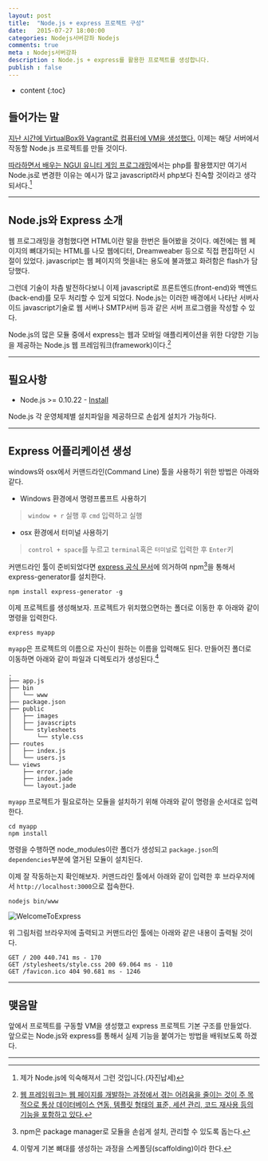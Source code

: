```yaml
---
layout: post
title:  "Node.js + express 프로젝트 구성"
date:   2015-07-27 18:00:00
categories: Nodejs서버강좌 Nodejs
comments: true
meta : Nodejs서버강좌
description : Node.js + express를 활용한 프로젝트를 생성합니다.
publish : false
---
```


* content
{:toc}

## 들어가는 말

[지난 시간에 VirtualBox와 Vagrant로 컴퓨터에 VM을 생성했다.](http://totuworld.github.io/2015/07/24/lemp/) 이제는 해당 서버에서 작동할 Node.js 프로젝트를 만들 것이다.

[따라하면서 배우는 NGUI 유니티 게임 프로그래밍](http://wikibook.co.kr/unity-ngui/)에서는 php를 활용했지만 여기서 Node.js로 변경한 이유는 예시가 많고 javascript라서 php보다 친숙할 것이라고 생각되서다.[^1]

---

## Node.js와 Express 소개

웹 프로그래밍을 경험했다면 HTML이란 말을 한번은 들어봤을 것이다. 예전에는 웹 페이지의 뼈대가되는 HTML를 나모 웹에디터, Dreamweaber 등으로 직접 편집하던 시절이 있었다. javascript는 웹 페이지의 멋을내는 용도에 불과했고 화려함은 flash가 담당했다.

그런데 기술이 차츰 발전하다보니 이제 javascript로 프론트엔드(front-end)와 백엔드(back-end)를 모두 처리할 수 있게 되었다. Node.js는 이러한 배경에서 나타난 서버사이드 javascript기술로 웹 서버나 SMTP서버 등과 같은 서버 프로그램을 작성할 수 있다.

Node.js의 많은 모듈 중에서 express는 웹과 모바일 애플리케이션을 위한 다양한 기능을 제공하는 Node.js 웹 프레임워크(framework)이다.[^2]            

---

## 필요사항

* Node.js >= 0.10.22 - [Install](https://nodejs.org/download/)

Node.js 각 운영체제별 설치파일을 제공하므로 손쉽게 설치가 가능하다.

---

## Express 어플리케이션 생성

windows와 osx에서 커맨드라인(Command Line) 툴을 사용하기 위한 방법은 아래와 같다.

* Windows 환경에서 명령프롬프트 사용하기 

> `window + r` 실행 후 `cmd` 입력하고 실행

* osx 환경에서 터미널 사용하기

> `control + space`를 누르고 `terminal`혹은 `터미널`로 입력한 후 `Enter`키


커맨드라인 툴이 준비되었다면 [express 공식 문서](http://expressjs.com/starter/generator.html)에 의거하여 npm[^3]을 통해서 express-generator를 설치한다.

	npm install express-generator -g

이제 프로젝트를 생성해보자. 프로젝트가 위치했으면하는 폴더로 이동한 후 아래와 같이 명령을 입력한다.

	express myapp

`myapp`은 프로젝트의 이름으로 자신이 원하는 이름을 입력해도 된다. 만들어진 폴더로 이동하면 아래와 같이 파일과 디렉토리가 생성된다.[^4]

	.
	├── app.js
	├── bin
	│   └── www
	├── package.json
	├── public
	│   ├── images
	│   ├── javascripts
	│   └── stylesheets
	│       └── style.css
	├── routes
	│   ├── index.js
	│   └── users.js
	└── views
	    ├── error.jade
	    ├── index.jade
	    └── layout.jade


 `myapp` 프로젝트가 필요로하는 모듈을 설치하기 위해 아래와 같이 명령을 순서대로 입력한다.

	cd myapp
	npm install
	
명령을 수행하면 node_modules이란 폴더가 생성되고 `package.json`의 `dependencies`부분에 열거된 모듈이 설치된다.

이제 잘 작동하는지 확인해보자. 커맨드라인 툴에서 아래와 같이 입력한 후 브라우저에서 `http://localhost:3000`으로 접속한다.

	nodejs bin/www
	
![WelcomeToExpress]({{"/images/welcome_express.png"}})

위 그림처럼 브라우저에 출력되고 커맨드라인 툴에는 아래와 같은 내용이 출력될 것이다.

	GET / 200 440.741 ms - 170
	GET /stylesheets/style.css 200 69.064 ms - 110
	GET /favicon.ico 404 90.681 ms - 1246
  
---

## 맺음말

앞에서 프로젝트를 구동할 VM을 생성했고 express 프로젝트 기본 구조를 만들었다. 앞으로는 Node.js와 express를 통해서 실제 기능을 붙여가는 방법을 배워보도록 하겠다.  

---


[^1]: 제가 Node.js에 익숙해져서 그런 것입니다.(자진납세)

[^2]: [웹 프레임워크는 웹 페이지를 개발하는 과정에서 겪는 어려움을 줄이는 것이 주 목적으로 통상 데이터베이스 연동, 템플릿 형태의 표준, 세션 관리, 코드 재사용 등의 기능을 포함하고 있다.](https://ko.wikipedia.org/wiki/웹_애플리케이션_프레임워크)

[^3]: npm은 package manager로 모듈을 손쉽게 설치, 관리할 수 있도록 돕는다.

[^4]: 이렇게 기본 뼈대를 생성하는 과정을 스케폴딩(scaffolding)이라 한다.
